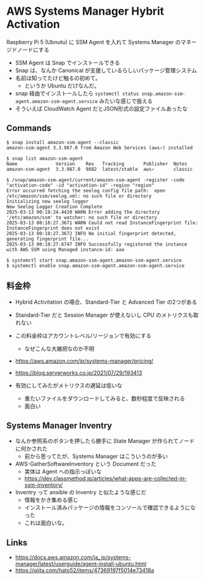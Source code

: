 # AWS Systems Manager Hybrit Activation
Raspberry Pi 5 (Ubnutu) に SSM Agent を入れて Systems Manager のマネージドノードにする

- SSM Agent は Snap でインストールできる
- Snap は、なんか Canonical が支援しているらしいパッケージ管理システム
- 名前は知ってたけど触るの初めて。
  - というか Ubuntu だけなんだ。
- snap 経由でインストールしたら `systemctl status snap.amazon-ssm-agent.amazon-ssm-agent.service` みたいな感じで扱える
- そういえば CloudWatch Agent だとJSON形式の設定ファイルあったな

## Commands
```console
$ snap install amazon-ssm-agent --classic
amazon-ssm-agent 3.3.987.0 from Amazon Web Services (aws✓) installed

$ snap list amazon-ssm-agent
Name              Version    Rev   Tracking       Publisher  Notes
amazon-ssm-agent  3.3.987.0  9882  latest/stable  aws✓       classic

$ /snap/amazon-ssm-agent/current/amazon-ssm-agent -register -code "activation-code" -id "activation-id" -region "region" 
Error occurred fetching the seelog config file path:  open /etc/amazon/ssm/seelog.xml: no such file or directory
Initializing new seelog logger
New Seelog Logger Creation Complete
2025-03-13 00:18:24.4420 WARN Error adding the directory '/etc/amazon/ssm' to watcher: no such file or directory
2025-03-13 00:18:27.3671 WARN Could not read InstanceFingerprint file: InstanceFingerprint does not exist
2025-03-13 00:18:27.3672 INFO No initial fingerprint detected, generating fingerprint file...
2025-03-13 00:18:27.6747 INFO Successfully registered the instance with AWS SSM using Managed instance-id: aaa

$ systemctl start snap.amazon-ssm-agent.amazon-ssm-agent.service
$ systemctl enable snap.amazon-ssm-agent.amazon-ssm-agent.service
```

## 料金枠
- Hybrid Activitation の場合、Standard-Tier と Advanced Tier の2つがある
- Standard-Tier だと Session Manager が使えないし CPU のメトリクスも取れない
- この料金枠はアカウントレベル/リージョンで有効にする
  - なぜこんな大雑把なのか不明
- https://aws.amazon.com/jp/systems-manager/pricing/
- https://blog.serverworks.co.jp/2021/07/29/193413

- 有効にしてみたがメトリクスの遅延は低いな
  - 重たいファイルをダウンロードしてみると、数秒程度で反映される
  - 面白い

## Systems Manager Inventry
- なんか参照系のボタンを押したら勝手に State Manager が作られてノードに何かされた
  - 前から思ってたが、Systems Manager はこういうのが多い
- AWS-GatherSoftwareInventory という Document だった
  - 実体は Agent への指示っぽいな
  - https://dev.classmethod.jp/articles/what-apps-are-collected-in-ssm-inventory/
- Inventry って ansible の Inventry と似たような感じだ
  - 情報をかき集める感じ
  - インストール済みパッケージの情報をコンソールで確認できるようになった
  - これは面白いな。

## Links
- https://docs.aws.amazon.com/ja_jp/systems-manager/latest/userguide/agent-install-ubuntu.html
- https://qiita.com/hato52/items/47369197f5014e73418a
